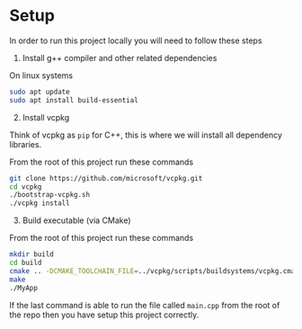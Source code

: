 # Setup

In order to run this project locally you will need to follow these steps

1. Install g++ compiler and other related dependencies

On linux systems 

```bash
sudo apt update
sudo apt install build-essential
```

2. Install vcpkg 

Think of vcpkg as `pip` for C++, this is where we will install all dependency libraries. 

From the root of this project run these commands 

```bash
git clone https://github.com/microsoft/vcpkg.git
cd vcpkg
./bootstrap-vcpkg.sh
./vcpkg install 
```

3. Build executable (via CMake)

From the root of this project run these commands

```bash
mkdir build
cd build
cmake .. -DCMAKE_TOOLCHAIN_FILE=../vcpkg/scripts/buildsystems/vcpkg.cmake
make
./MyApp 
```

If the last command is able to run the file called `main.cpp` from the root of the repo then you have setup this project correctly. 